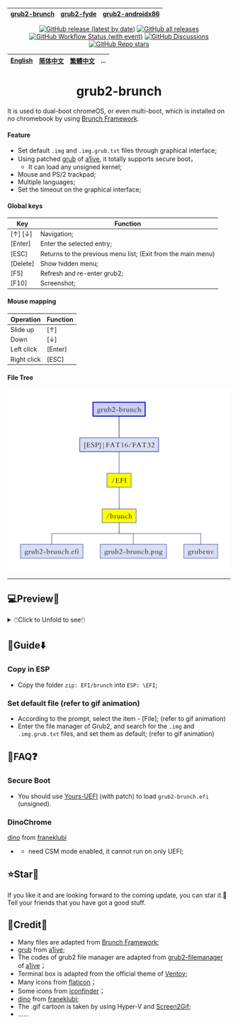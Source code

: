 [grub2-brunch](https://github.com/M-L-P/grub2-brunch)|[grub2-fyde](https://github.com/M-L-P/grub2-fyde)|[grub2-androidx86](https://github.com/M-L-P/grub2-androidx86)
-|-|-

<div align="center">

[![GitHub release (latest by date)](https://img.shields.io/github/v/release/M-L-P/grub2-brunch)](https://github.com/M-L-P/grub2-brunch/releases/latest)
[![GitHub all releases](https://img.shields.io/github/downloads/M-L-P/grub2-brunch/total)](https://github.com/M-L-P/grub2-brunch/releases)
[![GitHub Workflow Status (with event)](https://img.shields.io/github/actions/workflow/status/M-L-P/grub2-brunch/%E6%9E%84%E5%BB%BA.yml)](https://github.com/M-L-P/grub2-brunch/actions/workflows/%E6%9E%84%E5%BB%BA.yml)
[![GitHub Discussions](https://img.shields.io/github/discussions/M-L-P/grub2-brunch)](https://github.com/M-L-P/grub2-brunch/discussions)
[![GitHub Repo stars](https://img.shields.io/github/stars/M-L-P/grub2-brunch?style=social)](https://github.com/M-L-P/grub2-brunch/stargazers)

</div>

[English](README.md)|[简体中文](README-自述文件.md)|[繁體中文](README-繁體中文.md)|...
--|--|--|--

<h1 align="center">grub2-brunch</h1>

It is used to dual-boot chromeOS, or even multi-boot, which is installed on no chromebook by using [Brunch Framework](https://github.com/sebanc/brunch).
#### Feature
- Set default `.img` and `.img.grub.txt` files through graphical interface;
- Using patched [grub](https://github.com/a1ive/grub) of [a1ive](https://github.com/a1ive), it totally supports secure boot，
  - It can load any unsigned kernel;
- Mouse and PS/2 trackpad;
- Multiple languages;
- Set the timeout on the graphical interface;

#### Global keys

Key|Function
-|-
[↑] [↓] | Navigation;
[Enter] | Enter the selected entry;
[ESC] | Returns to the previous menu list; (Exit from the main menu)
[Delete] | Show hidden menu;
[F5] | Refresh and re-enter grub2;
[F10] | Screenshot;

#### Mouse mapping

Operation | Function
-|-
Slide up | [↑]
Down | [↓]
Left click | [Enter]
Right click | [ESC]

#### File Tree
<img src="https://raw.githubusercontent.com/M-L-P/.github/main/screenshots/grub2-brunch/grub2-brunch.png">

-----------------------------------------------------------------------------------------------------------------------------------
## 💻️Preview👀

<details>
<summary>🖱️Click to Unfold to see🖱️</summary>

### 1024x768
<img src="https://raw.githubusercontent.com/M-L-P/.github/main/screenshots/grub2-brunch/English/English.gif">

### 1920x1080
<img src="https://raw.githubusercontent.com/M-L-P/.github/main/screenshots/grub2-brunch/English/1080p-menu.png">
<img src="https://raw.githubusercontent.com/M-L-P/.github/main/screenshots/grub2-brunch/English/1080p-settings.png">
</details>

## 🧭Guide⬇️

### Copy in ESP
- Copy the folder `zip: EFI/brunch` into `ESP: \EFI`;
### Set default file (refer to gif animation)
- According to the prompt, select the item - [File]; (refer to gif animation)
- Enter the file manager of Grub2, and search for the `.img` and `.img.grub.txt` files, and set them as default; (refer to gif animation)

## 📝FAQ❓️

### Secure Boot
- You should use [Yours-UEFI](https://github.com/M-L-P/Yours-UEFI) (with patch) to load `grub2-brunch.efi` (unsigned).

### DinoChrome
[dino](https://github.com/franeklubi/dino) from [franeklubi](https://github.com/franeklubi)
- - need CSM mode enabled, it cannot run on only UEFI;

## ⭐Star🌟
If you like it and are looking forward to the coming update, you can star it.💫<br/>
Tell your friends that you have got a good stuff.

## 🎉Credit🎊
- Many files are adapted from [Brunch Framework](https://github.com/sebanc/brunch);
- [grub](https://github.com/a1ive/grub) from [a1ive](https://github.com/a1ive);
- The codes of grub2 file manager are adapted from [grub2-filemanager](https://github.com/a1ive/grub2-filemanager) of [a1ive](https://github.com/a1ive)；
- Terminal box is adapted from the official theme of [Ventoy](https://github.com/ventoy/Ventoy);
- Many icons from [flaticon](https://www.flaticon.com/)；
- Some icons from [iconfinder](https://www.iconfinder.com/)；
- [dino](https://github.com/franeklubi/dino) from [franeklubi](https://github.com/franeklubi);
- The .gif cartoon is taken by using Hyper-V and [Screen2Gif](https://github.com/NickeManarin/ScreenToGif);
- ......